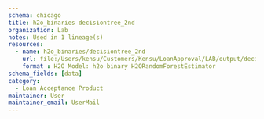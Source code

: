 ```yaml
---
schema: chicago
title: h2o_binaries decisiontree_2nd
organization: Lab
notes: Used in 1 lineage(s)
resources:
  - name: h2o_binaries/decisiontree_2nd 
    url: file:/Users/kensu/Customers/Kensu/LoanApproval/LAB/output/decisiontree_2nd/h2o_binaries/decisiontree_2nd 
    format : H2O Model: h2o binary H2ORandomForestEstimator
schema_fields: [data]
category:
  - Loan Acceptance Product
maintainer: User
maintainer_email: UserMail
---
```


